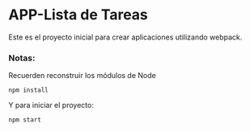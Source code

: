 # APP-Lista de Tareas

Este es el proyecto inicial para crear aplicaciones utilizando webpack.

### Notas:
Recuerden reconstruir los módulos de Node
```
npm install
```

Y para iniciar el proyecto:
```
npm start
```